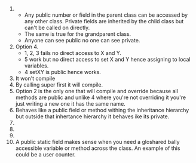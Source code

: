 1.  + Any public number or field in the parent class can be accessed by any other class. Private fields are inherited by the child class but can't be called on directly. 
    + The same is true for the grandparent class. 
    + Anyone can see public no one can see private.
2.  Option 4. 
    + 1, 2, 3 fails no direct access to X and Y. 
    + 5 work but no direct access to set X and Y hence assigning to local variables. 
    + 4 setXY is public hence works.
3.  It won't compile
4.  By calling super first it will compile.
5. Option 2 is the only one that will compile and override because all methods are public and unlike 4 where you're not overriding it you're just writing a new one it has the same name.
6. Behaves like a public field or method withing the inheritance hierarchy but outside that inhertance hierarchy it behaves ike its private.
7. 
8. 
9. 
10. A public static field makes sense when you need a gloshared bally accessible variable or method across the class. An example of this could be a user counter.
